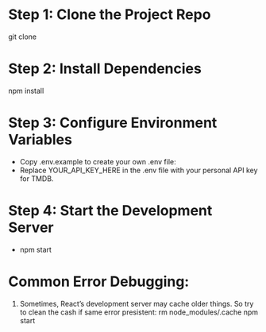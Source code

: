 # Step 1: Clone the Project Repo
git clone <repository-url>


# Step 2: Install Dependencies
npm install

# Step 3: Configure Environment Variables
* Copy .env.example to create your own .env file:
* Replace YOUR_API_KEY_HERE in the .env file with your personal API key for TMDB.

# Step 4: Start the Development Server
* npm start





# Common Error Debugging:
1. Sometimes, React’s development server may cache older things.
So try to clean the cash if same error presistent:
rm node_modules/.cache
npm start




